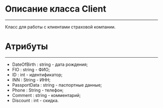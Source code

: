 # **Описание класса Client**
***
Класс для работы с клиентами страховой компании.
# Атрибуты
***
+ DateOfBirth : string - дата рождения;
+ FIO : string - ФИО;
+ ID : int - идентификатор;
+ INN : String - ИНН;
+ PassportData : string - паспортные данные;
+ Phone : String - телефон;
+ Comment : string - комментарий;
+ Discount : int - скидка.
